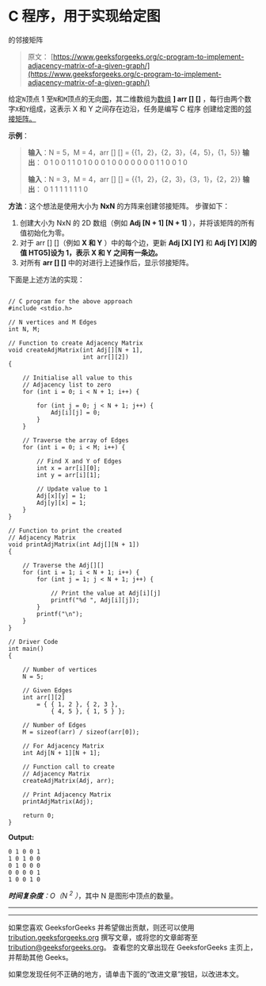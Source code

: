 # C 程序，用于实现给定图

的邻接矩阵

> 原文： [https://www.geeksforgeeks.org/c-program-to-implement-adjacency-matrix-of-a-given-graph/](https://www.geeksforgeeks.org/c-program-to-implement-adjacency-matrix-of-a-given-graph/)

给定`N`顶点 1 至`N`和`M`顶点的无向[图](https://www.geeksforgeeks.org/graph-and-its-representations/)，其二维数组为[数组](https://www.geeksforgeeks.org/introduction-to-arrays/) **] arr [] []** ，每行由两个数字`X`和`Y`组成，这表示 X 和 Y 之间存在边沿，任务是编写 C 程序 创建给定图的[邻接矩阵。](https://www.geeksforgeeks.org/convert-adjacency-matrix-to-adjacency-list-representation-of-graph/)

**示例**：

> **输入**：N = 5，M = 4，arr [] [] = {{1，2}，{2，3}，{4，5}，{1，5}}
> **输出**：
> 0 1 0 0 1
> 1 0 1 0 0
> 0 1 0 0 0
> 0 0 0 0 1
> 1 0 0 1 0
> 
> **输入**：N = 3，M = 4，arr [] [] = {{1，2}，{2，3}，{3，1}，{2，2}}
> **输出**：
> 0 1 1
> 1 1 1
> 1 1 0

**方法**：这个想法是使用大小为 **NxN** 的方阵来创建邻接矩阵。 步骤如下：

1.  创建大小为 NxN 的 2D 数组（例如 **Adj [N + 1] [N + 1]** ），并将该矩阵的所有值初始化为零。
2.  对于 arr [] []（例如 **X 和 Y** ）中的每个边，更新 **Adj [X] [Y]** 和 **Adj [Y] [X]的值 HTG5]设为 1，表示 X 和 Y 之间有一条边。**
3.  对所有 **arr [] []** 中的对进行上述操作后，显示邻接矩阵。

下面是上述方法的实现：

```

// C program for the above approach 
#include <stdio.h> 

// N vertices and M Edges 
int N, M; 

// Function to create Adjacency Matrix 
void createAdjMatrix(int Adj[][N + 1], 
                     int arr[][2]) 
{ 

    // Initialise all value to this 
    // Adjacency list to zero 
    for (int i = 0; i < N + 1; i++) { 

        for (int j = 0; j < N + 1; j++) { 
            Adj[i][j] = 0; 
        } 
    } 

    // Traverse the array of Edges 
    for (int i = 0; i < M; i++) { 

        // Find X and Y of Edges 
        int x = arr[i][0]; 
        int y = arr[i][1]; 

        // Update value to 1 
        Adj[x][y] = 1; 
        Adj[y][x] = 1; 
    } 
} 

// Function to print the created 
// Adjacency Matrix 
void printAdjMatrix(int Adj[][N + 1]) 
{ 

    // Traverse the Adj[][] 
    for (int i = 1; i < N + 1; i++) { 
        for (int j = 1; j < N + 1; j++) { 

            // Print the value at Adj[i][j] 
            printf("%d ", Adj[i][j]); 
        } 
        printf("\n"); 
    } 
} 

// Driver Code 
int main() 
{ 

    // Number of vertices 
    N = 5; 

    // Given Edges 
    int arr[][2] 
        = { { 1, 2 }, { 2, 3 },  
            { 4, 5 }, { 1, 5 } }; 

    // Number of Edges 
    M = sizeof(arr) / sizeof(arr[0]); 

    // For Adjacency Matrix 
    int Adj[N + 1][N + 1]; 

    // Function call to create 
    // Adjacency Matrix 
    createAdjMatrix(Adj, arr); 

    // Print Adjacency Matrix 
    printAdjMatrix(Adj); 

    return 0; 
} 

```

**Output:**

```
0 1 0 0 1 
1 0 1 0 0 
0 1 0 0 0 
0 0 0 0 1 
1 0 0 1 0

```

***时间复杂度**：O（N <sup>2</sup> ）*，其中 N 是图形中顶点的数量。



* * *

* * *

如果您喜欢 GeeksforGeeks 并希望做出贡献，则还可以使用 [tribution.geeksforgeeks.org](https://contribute.geeksforgeeks.org/) 撰写文章，或将您的文章邮寄至 tribution@geeksforgeeks.org。 查看您的文章出现在 GeeksforGeeks 主页上，并帮助其他 Geeks。

如果您发现任何不正确的地方，请单击下面的“改进文章”按钮，以改进本文。